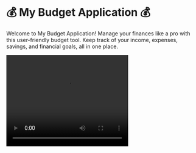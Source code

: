 # 💰 My Budget Application 💰

Welcome to My Budget Application! Manage your finances like a pro with this user-friendly budget tool. Keep track of your income, expenses, savings, and financial goals, all in one place.

<video width="320" height="240" controls>
  <source src="videos/budget.mp4" type="video/mp4">
  Your browser does not support the video tag.
</vide

## Features

🔒 **User Authentication:** Securely create accounts and log in to manage your budget and expenses.

🧾 **Budget, Expense, Income Tracking:** Add, edit, and remove budgets, expenses, and incomes. Keep a record of financial details such as budget name, allocated amounts, expenses, and categories.

📈 **Financial Insights:** Gain insights into your financial habits with graphical representations:
  - **Yearly Budget Progress:** Visualize the progress of your budgets and expenses over the year.
  - **Category Allocation Bar:** Compare your expenses with budget allocations by category.
  - **Monthly Expense Trends:** Track monthly expenses with interactive graphs.

🎯 **Financial Goals:**: Set and track your financial goals


## Technologies Used

💾 **MongoDB:** Store and manage your financial data in a NoSQL database.

🛠️ **Express.js:** Create the back-end server and API endpoints for your application.

⚛️ **React:** Build a dynamic and responsive front-end for efficient financial management.

📡 **Node.js:** Power the server-side logic and handle requests from the front-end.

🔐 **User Authentication:** Implement user authentication and authorization to secure your financial data.

📊 **Data Visualization:** Utilize Nivo to create interactive financial graphs and charts.


## Currently Working On

📈 **Additional Insights:** We are adding more charts and insights to give you a better view of your financial data.


